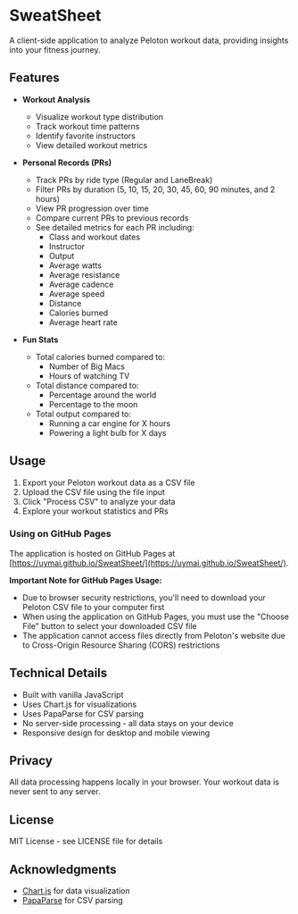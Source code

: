 # SweatSheet

A client-side application to analyze Peloton workout data, providing insights into your fitness journey.

## Features

- **Workout Analysis**
  - Visualize workout type distribution
  - Track workout time patterns
  - Identify favorite instructors
  - View detailed workout metrics

- **Personal Records (PRs)**
  - Track PRs by ride type (Regular and LaneBreak)
  - Filter PRs by duration (5, 10, 15, 20, 30, 45, 60, 90 minutes, and 2 hours)
  - View PR progression over time
  - Compare current PRs to previous records
  - See detailed metrics for each PR including:
    - Class and workout dates
    - Instructor
    - Output
    - Average watts
    - Average resistance
    - Average cadence
    - Average speed
    - Distance
    - Calories burned
    - Average heart rate

- **Fun Stats**
  - Total calories burned compared to:
    - Number of Big Macs
    - Hours of watching TV
  - Total distance compared to:
    - Percentage around the world
    - Percentage to the moon
  - Total output compared to:
    - Running a car engine for X hours
    - Powering a light bulb for X days

## Usage

1. Export your Peloton workout data as a CSV file
2. Upload the CSV file using the file input
3. Click "Process CSV" to analyze your data
4. Explore your workout statistics and PRs

### Using on GitHub Pages

The application is hosted on GitHub Pages at [https://uymai.github.io/SweatSheet/](https://uymai.github.io/SweatSheet/).

**Important Note for GitHub Pages Usage:**
- Due to browser security restrictions, you'll need to download your Peloton CSV file to your computer first
- When using the application on GitHub Pages, you must use the "Choose File" button to select your downloaded CSV file
- The application cannot access files directly from Peloton's website due to Cross-Origin Resource Sharing (CORS) restrictions

## Technical Details

- Built with vanilla JavaScript
- Uses Chart.js for visualizations
- Uses PapaParse for CSV parsing
- No server-side processing - all data stays on your device
- Responsive design for desktop and mobile viewing

## Privacy

All data processing happens locally in your browser. Your workout data is never sent to any server.

## License

MIT License - see LICENSE file for details

## Acknowledgments

- [Chart.js](https://www.chartjs.org/) for data visualization
- [PapaParse](https://www.papaparse.com/) for CSV parsing 